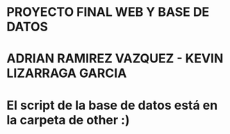 # PROYECTO FINAL WEB Y BASE DE DATOS
# ADRIAN RAMIREZ VAZQUEZ - KEVIN LIZARRAGA GARCIA
# El script de la base de datos está en la carpeta de other :)
